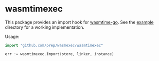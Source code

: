 # wasmtimexec
This package provides an import hook for [wasmtime-go](https://github.com/bytecodealliance/wasmtime-go). See the [example](example/) directory for a working implementation.

Usage:

```go
import "github.com/prep/wasmexec/wasmtimexec"
```

```go
err := wasmtimexec.Import(store, linker, instance)
```